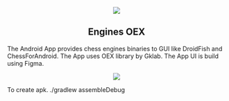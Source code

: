 <p align="center"><img src="https://i.postimg.cc/RhtJhNDn/app-round.png"></p>
 <h2 align="center">Engines OEX</h2>
  
 The Android App provides chess engines binaries to GUI like DroidFish and ChessForAndroid.
 The App uses OEX library by Gklab.
  The App UI is build using Figma.
  
  <p align="center"><img src="https://i.postimg.cc/fWXq95X1/engine-OEX.gif"></p>
  
  To create apk.
  ./gradlew assembleDebug
  
  
